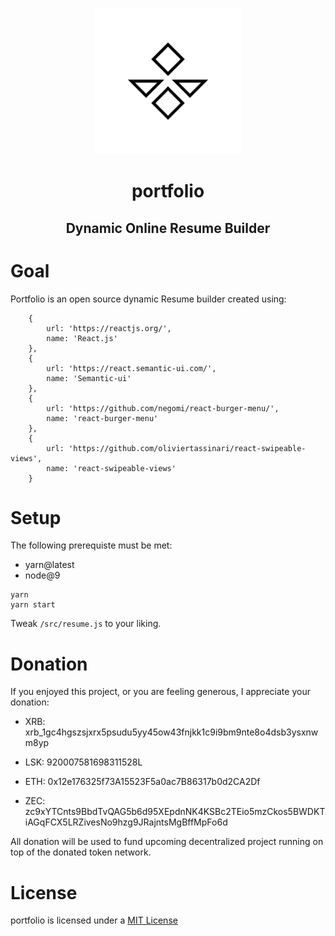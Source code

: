 <p align="center">
  <a href="https://louisgv.me/">
    <img alt="portfolio" src="https://github.com/louisgv/louisgv.github.io/blob/dev/icon.png" width="234">
  </a>
</p>

<h1 align="center">
    portfolio
</h1>

<h2 align="center">
    Dynamic Online Resume Builder
</h2>

# Goal

Portfolio is an open source dynamic Resume builder created using:

```
    {
		url: 'https://reactjs.org/',
		name: 'React.js'
	},
	{
		url: 'https://react.semantic-ui.com/',
		name: 'Semantic-ui'
	},
	{
		url: 'https://github.com/negomi/react-burger-menu/',
		name: 'react-burger-menu'
	},
	{
		url: 'https://github.com/oliviertassinari/react-swipeable-views',
		name: 'react-swipeable-views'
	}
```

# Setup

The following prerequiste must be met:
- yarn@latest
- node@9

```
yarn
yarn start
```

Tweak `/src/resume.js` to your liking.

# Donation

If you enjoyed this project, or you are feeling generous, I appreciate your donation:

- XRB: xrb_1gc4hgszsjxrx5psudu5yy45ow43fnjkk1c9i9bm9nte8o4dsb3ysxnwm8yp

- LSK: 920007581698311528L

- ETH: 0x12e176325f73A15523F5a0ac7B86317b0d2CA2Df

- ZEC: zc9xYTCnts9BbdTvQAG5b6d95XEpdnNK4KSBc2TEio5mzCkos5BWDKTiAGqFCX5LRZivesNo9hzg9JRajntsMgBffMpFo6d

All donation will be used to fund upcoming decentralized project running on top of the donated token network.

# License

portfolio is licensed under a [MIT License](https://github.com/louisgv/louisgv.github.io/tree/master/LICENSE)
